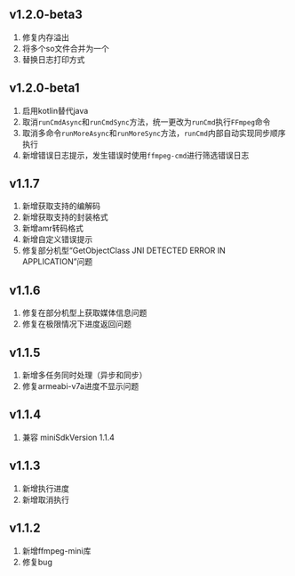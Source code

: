 ## v1.2.0-beta3
1. 修复内存溢出
2. 将多个so文件合并为一个
3. 替换日志打印方式

## v1.2.0-beta1
1. 启用kotlin替代java
2. 取消`runCmdAsync`和`runCmdSync`方法，统一更改为`runCmd`执行`FFmpeg`命令
3. 取消多命令`runMoreAsync`和`runMoreSync`方法，`runCmd`内部自动实现同步顺序执行
4. 新增错误日志提示，发生错误时使用`ffmpeg-cmd`进行筛选错误日志

## v1.1.7
1. 新增获取支持的编解码
2. 新增获取支持的封装格式
3. 新增amr转码格式
4. 新增自定义错误提示
5. 修复部分机型“GetObjectClass JNI DETECTED ERROR IN APPLICATION”问题

## v1.1.6
1. 修复在部分机型上获取媒体信息问题
2. 修复在极限情况下进度返回问题

## v1.1.5
1. 新增多任务同时处理（异步和同步）
2. 修复armeabi-v7a进度不显示问题

## v1.1.4
1. 兼容 miniSdkVersion 1.1.4

## v1.1.3
1. 新增执行进度
2. 新增取消执行

## v1.1.2
1. 新增ffmpeg-mini库
2. 修复bug